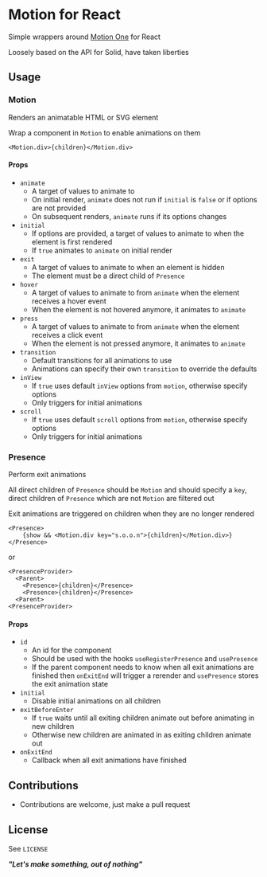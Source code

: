# Motion for React

Simple wrappers around [Motion One](https://motion.dev) for React

Loosely based on the API for Solid, have taken liberties

## Usage

### Motion

Renders an animatable HTML or SVG element

Wrap a component in `Motion` to enable animations on them

```JSX
<Motion.div>{children}</Motion.div>
```

#### Props

- `animate`
  - A target of values to animate to
  - On initial render, `animate` does not run if `initial` is `false` or if options are not provided
  - On subsequent renders, `animate` runs if its options changes
- `initial`
  - If options are provided, a target of values to animate to when the element is first rendered
  - If `true` animates to `animate` on initial render
- `exit`
  - A target of values to animate to when an element is hidden
  - The element must be a direct child of `Presence`
- `hover`
  - A target of values to animate to from `animate` when the element receives a hover event
  - When the element is not hovered anymore, it animates to `animate`
- `press`
  - A target of values to animate to from `animate` when the element receives a click event
  - When the element is not pressed anymore, it animates to `animate`
- `transition`
  - Default transitions for all animations to use
  - Animations can specify their own `transition` to override the defaults
- `inView`
  - If `true` uses default `inView` options from `motion`, otherwise specify options
  - Only triggers for initial animations
- `scroll`
  - If `true` uses default `scroll` options from `motion`, otherwise specify options
  - Only triggers for initial animations

### Presence

Perform exit animations

All direct children of `Presence` should be `Motion` and should specify a `key`, direct children of `Presence` which are not `Motion` are filtered out

Exit animations are triggered on children when they are no longer rendered

```JSX
<Presence>
    {show && <Motion.div key="s.o.o.n">{children}</Motion.div>}
</Presence>
```

or

```JSX
<PresenceProvider>
  <Parent>
    <Presence>{children}</Presence>
    <Presence>{children}</Presence>
  <Parent>
<PresenceProvider>
```

#### Props

- `id`
  - An id for the component
  - Should be used with the hooks `useRegisterPresence` and `usePresence`
  - If the parent component needs to know when all exit animations are finished then `onExitEnd` will trigger a rerender and `usePresence` stores the exit animation state
- `initial`
  - Disable initial animations on all children
- `exitBeforeEnter`
  - If `true` waits until all exiting children animate out before animating in new children
  - Otherwise new children are animated in as exiting children animate out
- `onExitEnd`
  - Callback when all exit animations have finished

## Contributions

- Contributions are welcome, just make a pull request

## License

See `LICENSE`

**_"Let's make something, out of nothing"_**
